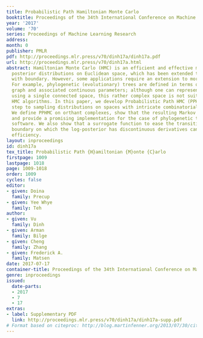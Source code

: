 ```yaml
---
title: Probabilistic Path Hamiltonian Monte Carlo
booktitle: Proceedings of the 34th International Conference on Machine Learning
year: '2017'
volume: '70'
series: Proceedings of Machine Learning Research
address: 
month: 0
publisher: PMLR
pdf: http://proceedings.mlr.press/v70/dinh17a/dinh17a.pdf
url: http://proceedings.mlr.press/v70/dinh17a.html
abstract: Hamiltonian Monte Carlo (HMC) is an efficient and effective means of sampling
  posterior distributions on Euclidean space, which has been extended to manifolds
  with boundary. However, some applications require an extension to more general spaces.
  For example, phylogenetic (evolutionary) trees are defined in terms of both a discrete
  graph and associated continuous parameters; although one can represent these aspects
  using a single connected space, this rather complex space is not suitable for existing
  HMC algorithms. In this paper, we develop Probabilistic Path HMC (PPHMC) as a first
  step to sampling distributions on spaces with intricate combinatorial structure.
  We define PPHMC on orthant complexes, show that the resulting Markov chain is ergodic,
  and provide a promising implementation for the case of phylogenetic trees in open-source
  software. We also show that a surrogate function to ease the transition across a
  boundary on which the log-posterior has discontinuous derivatives can greatly improve
  efficiency.
layout: inproceedings
id: dinh17a
tex_title: Probabilistic Path {H}amiltonian {M}onte {C}arlo
firstpage: 1009
lastpage: 1018
page: 1009-1018
order: 1009
cycles: false
editor:
- given: Doina
  family: Precup
- given: Yee Whye
  family: Teh
author:
- given: Vu
  family: Dinh
- given: Arman
  family: Bilge
- given: Cheng
  family: Zhang
- given: Frederick A.
  family: Matsen
date: 2017-07-17
container-title: Proceedings of the 34th International Conference on Machine Learning
genre: inproceedings
issued:
  date-parts:
  - 2017
  - 7
  - 17
extras:
- label: Supplementary PDF
  link: http://proceedings.mlr.press/v70/dinh17a/dinh17a-supp.pdf
# Format based on citeproc: http://blog.martinfenner.org/2013/07/30/citeproc-yaml-for-bibliographies/
---
```

